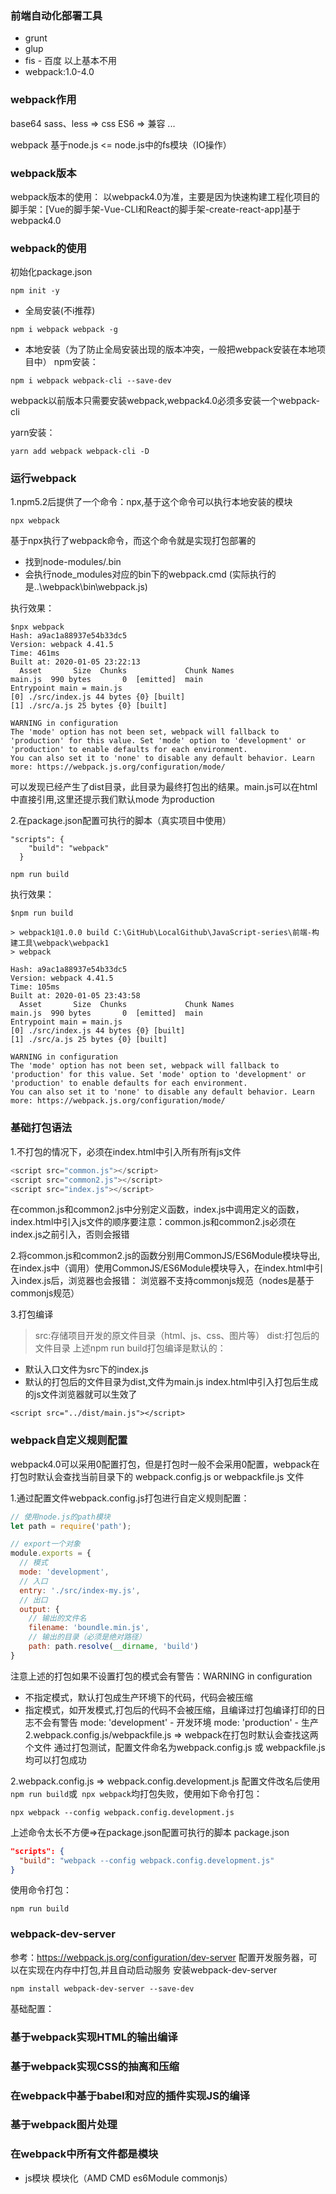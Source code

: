 ### 前端自动化部署工具
- grunt
- glup
- fis - 百度
以上基本不用
- webpack:1.0-4.0

### webpack作用
base64
sass、less => css
ES6 => 兼容
...

webpack 基于node.js <= node.js中的fs模块（IO操作）

### webpack版本
webpack版本的使用：
以webpack4.0为准，主要是因为快速构建工程化项目的脚手架：[Vue的脚手架-Vue-CLI和React的脚手架-create-react-app]基于webpack4.0

### webpack的使用
初始化package.json
```
npm init -y
```

- 全局安装(不i推荐)
```
npm i webpack webpack -g
```

- 本地安装（为了防止全局安装出现的版本冲突，一般把webpack安装在本地项目中）
npm安装：
```
npm i webpack webpack-cli --save-dev

```
webpack以前版本只需要安装webpack,webpack4.0必须多安装一个webpack-cli

yarn安装：
```
yarn add webpack webpack-cli -D
```

### 运行webpack
1.npm5.2后提供了一个命令：npx,基于这个命令可以执行本地安装的模块
```
npx webpack
```
基于npx执行了webpack命令，而这个命令就是实现打包部署的
- 找到node-modules/.bin
- 会执行node_modules对应的bin下的webpack.cmd (实际执行的是..\webpack\bin\webpack.js)

执行效果：
```
$npx webpack
Hash: a9ac1a88937e54b33dc5
Version: webpack 4.41.5
Time: 461ms
Built at: 2020-01-05 23:22:13
  Asset       Size  Chunks             Chunk Names
main.js  990 bytes       0  [emitted]  main
Entrypoint main = main.js
[0] ./src/index.js 44 bytes {0} [built]
[1] ./src/a.js 25 bytes {0} [built]

WARNING in configuration
The 'mode' option has not been set, webpack will fallback to 'production' for this value. Set 'mode' option to 'development' or 'production' to enable defaults for each environment.
You can also set it to 'none' to disable any default behavior. Learn more: https://webpack.js.org/configuration/mode/
```
可以发现已经产生了dist目录，此目录为最终打包出的结果。main.js可以在html中直接引用,这里还提示我们默认mode 为production


2.在package.json配置可执行的脚本（真实项目中使用）
```
"scripts": {
    "build": "webpack"
  }
```
```
npm run build
```
执行效果：
```
$npm run build

> webpack1@1.0.0 build C:\GitHub\LocalGithub\JavaScript-series\前端-构建工具\webpack\webpack1
> webpack

Hash: a9ac1a88937e54b33dc5
Version: webpack 4.41.5
Time: 105ms
Built at: 2020-01-05 23:43:58
  Asset       Size  Chunks             Chunk Names
main.js  990 bytes       0  [emitted]  main
Entrypoint main = main.js
[0] ./src/index.js 44 bytes {0} [built]
[1] ./src/a.js 25 bytes {0} [built]

WARNING in configuration
The 'mode' option has not been set, webpack will fallback to 'production' for this value. Set 'mode' option to 'development' or 'production' to enable defaults for each environment.
You can also set it to 'none' to disable any default behavior. Learn more: https://webpack.js.org/configuration/mode/
```

### 基础打包语法
1.不打包的情况下，必须在index.html中引入所有所有js文件
```javascript
<script src="common.js"></script>
<script src="common2.js"></script>
<script src="index.js"></script>
```
在common.js和common2.js中分别定义函数，index.js中调用定义的函数，index.html中引入js文件的顺序要注意：common.js和common2.js必须在index.js之前引入，否则会报错

2.将common.js和common2.js的函数分别用CommonJS/ES6Module模块导出,在index.js中（调用）使用CommonJS/ES6Module模块导入，在index.html中引入index.js后，浏览器也会报错：
浏览器不支持commonjs规范（nodes是基于commonjs规范）

3.打包编译

> src:存储项目开发的原文件目录（html、js、css、图片等）
> dist:打包后的文件目录
上述npm run build打包编译是默认的：
- 默认入口文件为src下的index.js
- 默认的打包后的文件目录为dist,文件为main.js
index.html中引入打包后生成的js文件浏览器就可以生效了
```
<script src="../dist/main.js"></script>
```

### webpack自定义规则配置
webpack4.0可以采用0配置打包，但是打包时一般不会采用0配置，webpack在打包时默认会查找当前目录下的 webpack.config.js or webpackfile.js 文件

1.通过配置文件webpack.config.js打包进行自定义规则配置：
```javascript
// 使用node.js的path模块
let path = require('path');

// export一个对象
module.exports = {
  // 模式
  mode: 'development',
  // 入口
  entry: './src/index-my.js',
  // 出口
  output: {
    // 输出的文件名
    filename: 'boundle.min.js',
    // 输出的目录（必须是绝对路径）
    path: path.resolve(__dirname, 'build')
}
```
注意上述的打包如果不设置打包的模式会有警告：WARNING in configuration
- 不指定模式，默认打包成生产环境下的代码，代码会被压缩
- 指定模式，如开发模式,打包后的代码不会被压缩，且编译过打包编译打印的日志不会有警告
mode: 'development' - 开发环境
mode: 'production'  - 生产
2.webpack.config.js/webpackfile.js => webpack在打包时默认会查找这两个文件
通过打包测试，配置文件命名为webpack.config.js 或 webpackfile.js 均可以打包成功

2.webpack.config.js => webpack.config.development.js
配置文件改名后使用`npm run build`或` npx webpack`均打包失败，使用如下命令打包：
```
npx webpack --config webpack.config.development.js
```
上述命令太长不方便=>在package.json配置可执行的脚本
package.json
```json
"scripts": {
  "build": "webpack --config webpack.config.development.js"
}
```
使用命令打包：
```
npm run build
```

### webpack-dev-server
参考：https://webpack.js.org/configuration/dev-server
配置开发服务器，可以在实现在内存中打包,并且自动启动服务
安装webpack-dev-server
```
npm install webpack-dev-server --save-dev
```



基础配置：

### 基于webpack实现HTML的输出编译

### 基于webpack实现CSS的抽离和压缩

### 在webpack中基于babel和对应的插件实现JS的编译

### 基于webpack图片处理


### 在webpack中所有文件都是模块
- js模块 模块化（AMD CMD es6Module commonjs）


